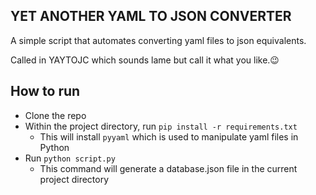 ## YET ANOTHER YAML TO JSON CONVERTER

A simple script that automates converting yaml files to json equivalents.

Called in YAYTOJC which sounds lame but call it what you like.😉

## How to run

- Clone the repo
- Within the project directory, run `pip install -r requirements.txt`
    - This will install `pyyaml` which is used to manipulate yaml files in Python
- Run `python script.py`
    - This command will generate a database.json file in the current project directory
